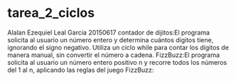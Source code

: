 # tarea_2_ciclos
Alalan Ezequiel Leal Garcia
20150617
contador de dijitos:El programa solicita al usuario un número entero y determina cuántos dígitos tiene, ignorando el signo negativo. Utiliza un ciclo while para contar los dígitos de manera manual, sin convertir el número a cadena.
FizzBuzz:El programa solicita al usuario un número entero positivo n y recorre todos los números del 1 al n, aplicando las reglas del juego FizzBuzz:
